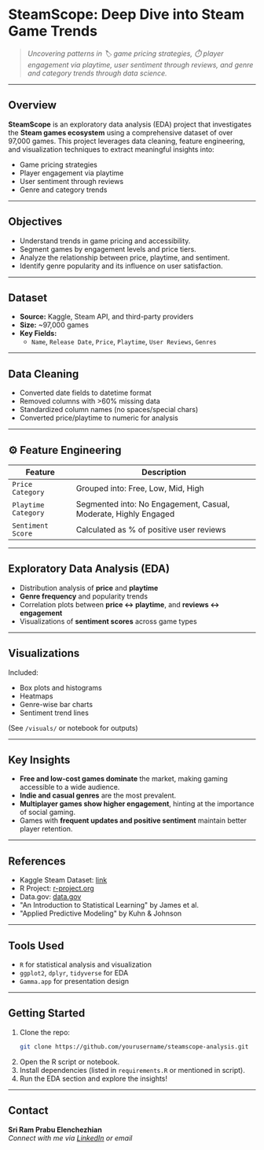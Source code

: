 # **SteamScope: Deep Dive into Steam Game Trends**

> *Uncovering patterns in 🏷 game pricing strategies, ⏱ player engagement via playtime,  user sentiment through reviews, and  genre and category trends through data science.*

---

## Overview

**SteamScope** is an exploratory data analysis (EDA) project that investigates the **Steam games ecosystem** using a comprehensive dataset of over 97,000 games. This project leverages data cleaning, feature engineering, and visualization techniques to extract meaningful insights into:

- Game pricing strategies
- Player engagement via playtime
- User sentiment through reviews
- Genre and category trends

---

## Objectives

- Understand trends in game pricing and accessibility.
- Segment games by engagement levels and price tiers.
- Analyze the relationship between price, playtime, and sentiment.
- Identify genre popularity and its influence on user satisfaction.

---

##  Dataset

- **Source:** Kaggle, Steam API, and third-party providers  
- **Size:** ~97,000 games  
- **Key Fields:**
  - `Name`, `Release Date`, `Price`, `Playtime`, `User Reviews`, `Genres`

---

## Data Cleaning

- Converted date fields to datetime format
- Removed columns with >60% missing data
- Standardized column names (no spaces/special chars)
- Converted price/playtime to numeric for analysis

---

## ⚙ Feature Engineering

| Feature            | Description                                                             |
|--------------------|-------------------------------------------------------------------------|
| `Price Category`   | Grouped into: Free, Low, Mid, High                                      |
| `Playtime Category`| Segmented into: No Engagement, Casual, Moderate, Highly Engaged         |
| `Sentiment Score`  | Calculated as % of positive user reviews                                |

---

## Exploratory Data Analysis (EDA)

- Distribution analysis of **price** and **playtime**
- **Genre frequency** and popularity trends
- Correlation plots between **price ↔️ playtime**, and **reviews ↔️ engagement**
- Visualizations of **sentiment scores** across game types

---

##  Visualizations

Included:
- Box plots and histograms
- Heatmaps
- Genre-wise bar charts
- Sentiment trend lines

(See `/visuals/` or notebook for outputs)

---

## Key Insights

- **Free and low-cost games dominate** the market, making gaming accessible to a wide audience.
- **Indie and casual genres** are the most prevalent.
- **Multiplayer games show higher engagement**, hinting at the importance of social gaming.
- Games with **frequent updates and positive sentiment** maintain better player retention.

---

## References

- Kaggle Steam Dataset: [link](https://www.kaggle.com/)
- R Project: [r-project.org](https://www.r-project.org/)
- Data.gov: [data.gov](https://www.data.gov/)
- "An Introduction to Statistical Learning" by James et al.
- "Applied Predictive Modeling" by Kuhn & Johnson

---

## Tools Used

- `R` for statistical analysis and visualization
- `ggplot2`, `dplyr`, `tidyverse` for EDA
- `Gamma.app` for presentation design

---

## Getting Started

1. Clone the repo:
   ```bash
   git clone https://github.com/yourusername/steamscope-analysis.git
   ```
2. Open the R script or notebook.
3. Install dependencies (listed in `requirements.R` or mentioned in script).
4. Run the EDA section and explore the insights!

---

## Contact

**Sri Ram Prabu Elenchezhian**  
*Connect with me via [LinkedIn](https://www.linkedin.com/) or email*
